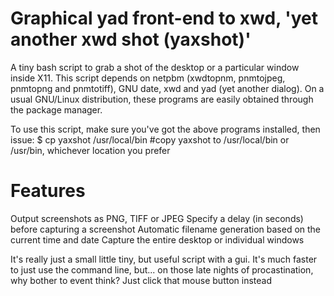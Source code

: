 # Graphical yad front-end to xwd, 'yet another xwd shot (yaxshot)'
A tiny bash script to grab a shot of the desktop or a particular window inside X11.
This script depends on netpbm (xwdtopnm, pnmtojpeg, pnmtopng and pnmtotiff), GNU date, xwd and yad (yet another dialog).
On a usual GNU/Linux distribution, these programs are easily obtained through the package manager.

To use this script, make sure you've got the above programs installed, then issue:
$ cp yaxshot /usr/local/bin #copy yaxshot to /usr/local/bin or /usr/bin, whichever location you prefer

# Features
Output screenshots as PNG, TIFF or JPEG
Specify a delay (in seconds) before capturing a screenshot
Automatic filename generation based on the current time and date
Capture the entire desktop or individual windows

It's really just a small little tiny, but useful script with a gui.
It's much faster to just use the command line, 
but... on those late nights of procastination, why bother to event think? Just click that mouse button instead
